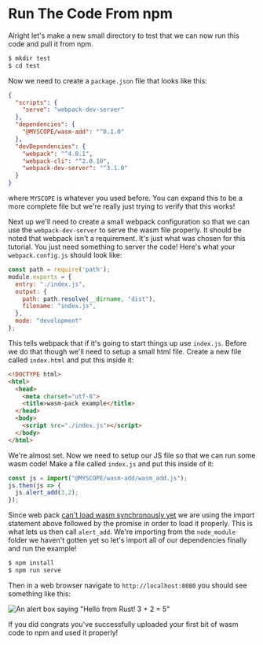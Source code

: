 # Run The Code From npm

Alright let's make a new small directory to test that we can now run this code and pull it from npm.

```bash
$ mkdir test
$ cd test
```

Now we need to create a `package.json` file that looks like this:

```json
{
  "scripts": {
    "serve": "webpack-dev-server"
  },
  "dependencies": {
    "@MYSCOPE/wasm-add": "^0.1.0"
  },
  "devDependencies": {
    "webpack": "^4.0.1",
    "webpack-cli": "^2.0.10",
    "webpack-dev-server": "^3.1.0"
  }
}
```

where `MYSCOPE` is whatever you used before. You can expand this to be a more complete file but
we're really just trying to verify that this works!

Next up we'll need to create a small webpack configuration so that we can use the
`webpack-dev-server` to serve the wasm file properly. It should be noted that webpack isn't
a requirement. It's just what was chosen for this tutorial. You just need something to server the
code! Here's what your `webpack.config.js` should look like:

```javascript
const path = require('path');
module.exports = {
  entry: "./index.js",
  output: {
    path: path.resolve(__dirname, "dist"),
    filename: "index.js",
  },
  mode: "development"
};
```

This tells webpack that if it's going to start things up use `index.js`. Before we do that though
we'll need to setup a small html file. Create a new file called `index.html` and put this inside it:

```html
<!DOCTYPE html>
<html>
  <head>
    <meta charset="utf-8">
    <title>wasm-pack example</title>
  </head>
  <body>
    <script src="./index.js"></script>
  </body>
</html>
```

We're almost set. Now we need to setup our JS file so that we can run some wasm code!
Make a file called `index.js` and put this inside of it:

```javascript
const js = import("@MYSCOPE/wasm-add/wasm_add.js");
js.then(js => {
  js.alert_add(3,2);
});
```

Since web pack [can't load wasm synchronously yet](https://github.com/webpack/webpack/issues/6615)
we are using the import statement above followed
by the promise in order to load it properly. This is what lets us then call `alert_add`. We're
importing from the `node_module` folder we haven't gotten yet so let's import all of our
dependencies finally and run the example!

```bash
$ npm install
$ npm run serve
```

Then in a web browser navigate to `http://localhost:8080` you should see something like this:

![An alert box saying "Hello from Rust! 3 + 2 = 5"](./wasm-pack/wasm-pack.png)

If you did congrats you've successfully uploaded your first bit of wasm code to npm and used it
properly!
